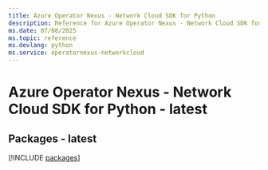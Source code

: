 ```yaml
---
title: Azure Operator Nexus - Network Cloud SDK for Python
description: Reference for Azure Operator Nexus - Network Cloud SDK for Python
ms.date: 07/08/2025
ms.topic: reference
ms.devlang: python
ms.service: operatornexus-networkcloud
---
```

# Azure Operator Nexus - Network Cloud SDK for Python - latest
## Packages - latest
[!INCLUDE [packages](operator-nexus---network-cloud-index.md)]